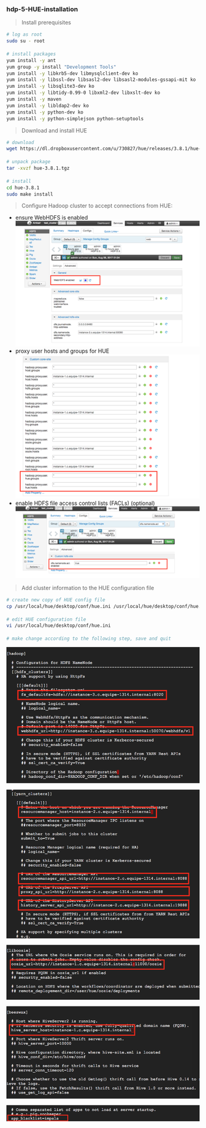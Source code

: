 ### hdp-5-HUE-installation


> Install prerequisites

```sh
# log as root
sudo su - root

# install packages
yum install -y ant
yum group -y install "Development Tools"
yum install -y libkrb5-dev libmysqlclient-dev ko
yum install -y libssl-dev libsasl2-dev libsasl2-modules-gssapi-mit ko
yum install -y libsqlite3-dev ko
yum install -y libtidy-0.99-0 libxml2-dev libxslt-dev ko
yum install -y maven
yum install -y libldap2-dev ko
yum install -y python-dev ko
yum install -y python-simplejson python-setuptools
```

> Download and install HUE

```sh
# download 
wget https://dl.dropboxusercontent.com/u/730827/hue/releases/3.8.1/hue-3.8.1.tgz

# unpack package
tar -xvzf hue-3.8.1.tgz

# install 
cd hue-3.8.1
sudo make install

```

> Configure Hadoop cluster to accept connections from HUE:
- ensure WebHDFS is enabled
![MetaStore remote database](https://github.com/gamboabdoulraoufou/hdp-5-HUE-installation/blob/master/img/hue_web_hdfs2.png)
- proxy user hosts and groups for HUE
![MetaStore remote database](https://github.com/gamboabdoulraoufou/hdp-5-HUE-installation/blob/master/img/hue_proxy.png)
- enable HDFS file access control lists (FACLs) (optional)
![MetaStore remote database](https://github.com/gamboabdoulraoufou/hdp-5-HUE-installation/blob/master/img/hue_acl.png)


> Add cluster information to the HUE configuration file

```sh
# create new copy of HUE config file
cp /usr/local/hue/desktop/conf/hue.ini /usr/local/hue/desktop/conf/hue.ini.bkp

# edit HUE configuration file
vi /usr/local/hue/desktop/conf/hue.ini

# make change according to the following step, save and quit

```

![MetaStore remote database](https://github.com/gamboabdoulraoufou/hdp-5-HUE-installation/blob/master/img/hue_conf1.png)

![MetaStore remote database](https://github.com/gamboabdoulraoufou/hdp-5-HUE-installation/blob/master/img/hue_conf2.png)

![MetaStore remote database](https://github.com/gamboabdoulraoufou/hdp-5-HUE-installation/blob/master/img/hue_conf3.png)

![MetaStore remote database](https://github.com/gamboabdoulraoufou/hdp-5-HUE-installation/blob/master/img/hue_conf4.png)

![MetaStore remote database](https://github.com/gamboabdoulraoufou/hdp-5-HUE-installation/blob/master/img/hue_conf5.png)
